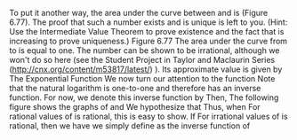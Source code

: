 To put it another way, the area under the curve between and is (Figure 6.77). The proof that such a number exists and is unique is left to you. (Hint: Use the Intermediate Value Theorem to prove existence and the fact that is increasing to prove uniqueness.)
Figure 6.77 The area under the curve from to is equal to one.
The number can be shown to be irrational, although we won't do so here (see the Student Project in Taylor and Maclaurin Series (http://cnx.org/content/m53817/latest/) ). Its approximate value is given by
The Exponential Function
We now turn our attention to the function Note that the natural logarithm is one-to-one and therefore has an inverse function. For now, we denote this inverse function by
Then,
The following figure shows the graphs of
and
We hypothesize that
Thus, when
For rational values of is rational,
this is easy to show. If
For irrational values of
is rational, then we have we simply define as the
inverse function of